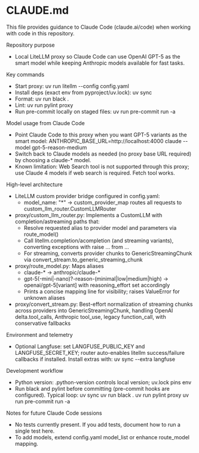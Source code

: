 # CLAUDE.md

This file provides guidance to Claude Code (claude.ai/code) when working with code in this repository.

Repository purpose
- Local LiteLLM proxy so Claude Code can use OpenAI GPT-5 as the smart model while keeping Anthropic models available for fast tasks.

Key commands
- Start proxy: uv run litellm --config config.yaml
- Install deps (exact env from pyproject/uv.lock): uv sync
- Format: uv run black .
- Lint: uv run pylint proxy
- Run pre-commit locally on staged files: uv run pre-commit run -a

Model usage from Claude Code
- Point Claude Code to this proxy when you want GPT-5 variants as the smart model:
  ANTHROPIC_BASE_URL=http://localhost:4000 claude --model gpt-5-reason-medium
- Switch back to Claude models as needed (no proxy base URL required) by choosing a claude-* model.
- Known limitation: Web Search tool is not supported through this proxy; use Claude 4 models if web search is required. Fetch tool works.

High-level architecture
- LiteLLM custom provider bridge configured in config.yaml:
  - model_name: "*" -> custom_provider_map routes all requests to custom_llm_router.CustomLLMRouter
- proxy/custom_llm_router.py: Implements a CustomLLM with completion/astreaming paths that:
  - Resolve requested alias to provider model and parameters via route_model()
  - Call litellm.completion/acompletion (and streaming variants), converting exceptions with raise ... from ...
  - For streaming, converts provider chunks to GenericStreamingChunk via convert_stream.to_generic_streaming_chunk
- proxy/route_model.py: Maps aliases
  - claude-* -> anthropic/claude-*
  - gpt-5(-mini|-nano)?-reason-(minimal|low|medium|high) -> openai/gpt-5[variant] with reasoning_effort set accordingly
  - Prints a concise mapping line for visibility; raises ValueError for unknown aliases
- proxy/convert_stream.py: Best-effort normalization of streaming chunks across providers into GenericStreamingChunk, handling OpenAI delta.tool_calls, Anthropic tool_use, legacy function_call, with conservative fallbacks

Environment and telemetry
- Optional Langfuse: set LANGFUSE_PUBLIC_KEY and LANGFUSE_SECRET_KEY; router auto-enables litellm success/failure callbacks if installed. Install extras with:
  uv sync --extra langfuse

Development workflow
- Python version: .python-version controls local version; uv.lock pins env
- Run black and pylint before committing (pre-commit hooks are configured). Typical loop:
  uv sync
  uv run black .
  uv run pylint proxy
  uv run pre-commit run -a

Notes for future Claude Code sessions
- No tests currently present. If you add tests, document how to run a single test here.
- To add models, extend config.yaml model_list or enhance route_model mapping.
